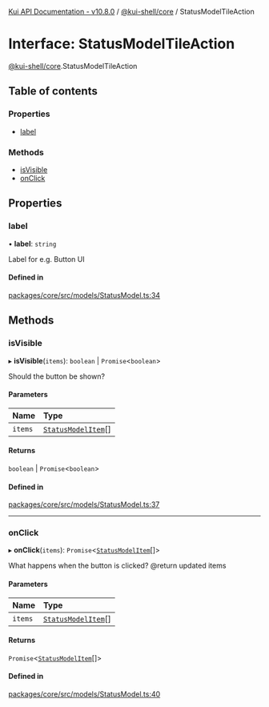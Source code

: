 [Kui API Documentation - v10.8.0](../README.md) / [@kui-shell/core](../modules/kui_shell_core.md) / StatusModelTileAction

# Interface: StatusModelTileAction

[@kui-shell/core](../modules/kui_shell_core.md).StatusModelTileAction

## Table of contents

### Properties

- [label](kui_shell_core.StatusModelTileAction.md#label)

### Methods

- [isVisible](kui_shell_core.StatusModelTileAction.md#isvisible)
- [onClick](kui_shell_core.StatusModelTileAction.md#onclick)

## Properties

### label

• **label**: `string`

Label for e.g. Button UI

#### Defined in

[packages/core/src/models/StatusModel.ts:34](https://github.com/kubernetes-sigs/kui/blob/kui/packages/core/src/models/StatusModel.ts#L34)

## Methods

### isVisible

▸ **isVisible**(`items`): `boolean` \| `Promise`<`boolean`\>

Should the button be shown?

#### Parameters

| Name    | Type                                                     |
| :------ | :------------------------------------------------------- |
| `items` | [`StatusModelItem`](kui_shell_core.StatusModelItem.md)[] |

#### Returns

`boolean` \| `Promise`<`boolean`\>

#### Defined in

[packages/core/src/models/StatusModel.ts:37](https://github.com/kubernetes-sigs/kui/blob/kui/packages/core/src/models/StatusModel.ts#L37)

---

### onClick

▸ **onClick**(`items`): `Promise`<[`StatusModelItem`](kui_shell_core.StatusModelItem.md)[]\>

What happens when the button is clicked? @return updated items

#### Parameters

| Name    | Type                                                     |
| :------ | :------------------------------------------------------- |
| `items` | [`StatusModelItem`](kui_shell_core.StatusModelItem.md)[] |

#### Returns

`Promise`<[`StatusModelItem`](kui_shell_core.StatusModelItem.md)[]\>

#### Defined in

[packages/core/src/models/StatusModel.ts:40](https://github.com/kubernetes-sigs/kui/blob/kui/packages/core/src/models/StatusModel.ts#L40)
